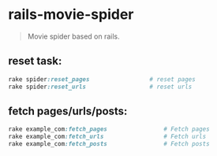 # rails-movie-spider
> Movie spider based on rails.


## reset task:
```ruby
rake spider:reset_pages                 # reset pages
rake spider:reset_urls                  # reset urls
```

## fetch pages/urls/posts:
```ruby
rake example_com:fetch_pages                # Fetch pages
rake example_com:fetch_urls                 # Fetch urls
rake example_com:fetch_posts                # Fetch posts
```